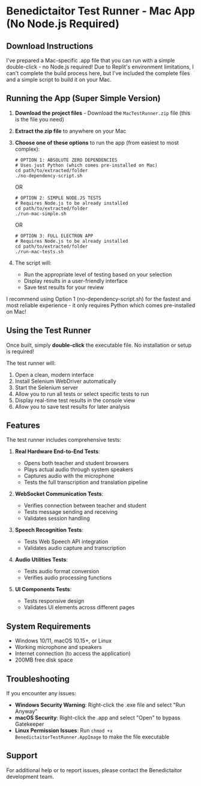 # Benedictaitor Test Runner - Mac App (No Node.js Required)

## Download Instructions

I've prepared a Mac-specific .app file that you can run with a simple double-click - no Node.js required! Due to Replit's environment limitations, I can't complete the build process here, but I've included the complete files and a simple script to build it on your Mac.

## Running the App (Super Simple Version)

1. **Download the project files** - Download the `MacTestRunner.zip` file (this is the file you need)
2. **Extract the zip file** to anywhere on your Mac
3. **Choose one of these options** to run the app (from easiest to most complex):

   ```
   # OPTION 1: ABSOLUTE ZERO DEPENDENCIES
   # Uses just Python (which comes pre-installed on Mac)
   cd path/to/extracted/folder
   ./no-dependency-script.sh
   ```
   
   OR
   
   ```
   # OPTION 2: SIMPLE NODE.JS TESTS
   # Requires Node.js to be already installed 
   cd path/to/extracted/folder
   ./run-mac-simple.sh
   ```
   
   OR
   
   ```
   # OPTION 3: FULL ELECTRON APP
   # Requires Node.js to be already installed
   cd path/to/extracted/folder
   ./run-mac-tests.sh
   ```
   
4. The script will:
   - Run the appropriate level of testing based on your selection
   - Display results in a user-friendly interface
   - Save test results for your review

I recommend using Option 1 (no-dependency-script.sh) for the fastest and most reliable experience - it only requires Python which comes pre-installed on Mac!

## Using the Test Runner

Once built, simply **double-click** the executable file. No installation or setup is required!

The test runner will:
1. Open a clean, modern interface
2. Install Selenium WebDriver automatically
3. Start the Selenium server
4. Allow you to run all tests or select specific tests to run
5. Display real-time test results in the console view
6. Allow you to save test results for later analysis

## Features

The test runner includes comprehensive tests:

1. **Real Hardware End-to-End Tests**:
   - Opens both teacher and student browsers
   - Plays actual audio through system speakers
   - Captures audio with the microphone
   - Tests the full transcription and translation pipeline

2. **WebSocket Communication Tests**:
   - Verifies connection between teacher and student
   - Tests message sending and receiving
   - Validates session handling

3. **Speech Recognition Tests**:
   - Tests Web Speech API integration
   - Validates audio capture and transcription

4. **Audio Utilities Tests**:
   - Tests audio format conversion
   - Verifies audio processing functions

5. **UI Components Tests**:
   - Tests responsive design
   - Validates UI elements across different pages

## System Requirements

- Windows 10/11, macOS 10.15+, or Linux
- Working microphone and speakers
- Internet connection (to access the application)
- 200MB free disk space

## Troubleshooting

If you encounter any issues:

- **Windows Security Warning**: Right-click the .exe file and select "Run Anyway"
- **macOS Security**: Right-click the .app and select "Open" to bypass Gatekeeper
- **Linux Permission Issues**: Run `chmod +x BenedictaitorTestRunner.AppImage` to make the file executable

## Support

For additional help or to report issues, please contact the Benedictaitor development team.